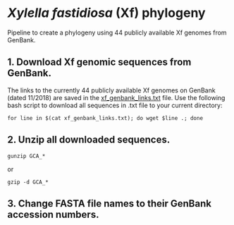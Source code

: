 # *Xylella fastidiosa* (Xf) phylogeny
Pipeline to create a phylogeny using 44 publicly available Xf genomes from GenBank.
## 1. Download Xf genomic sequences from GenBank.
The links to the currently 44 publicly available Xf genomes on GenBank (dated 11/2018) are saved in the [xf_genbank_links.txt](https://github.com/mirloupa/xf_phylogeny/blob/master/xf_genbank_links.txt) file. Use the following bash script to download all sequences in .txt file to your current directory:
```
for line in $(cat xf_genbank_links.txt); do wget $line .; done
```
## 2. Unzip all downloaded sequences.
```
gunzip GCA_*
```
or
```
gzip -d GCA_*
```
## 3. Change FASTA file names to their GenBank accession numbers.
